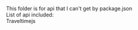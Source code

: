 This folder is for api that I can't get by package.json <br>
List of api included: <br>
Traveltimejs
